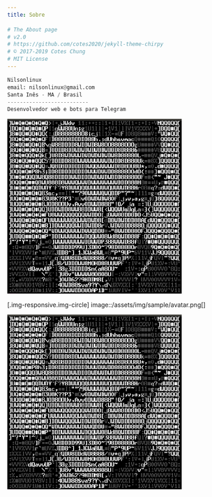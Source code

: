 ```yaml
---
title: Sobre

# The About page
# v2.0
# https://github.com/cotes2020/jekyll-theme-chirpy
# © 2017-2019 Cotes Chung
# MIT License
---
```


```python
Nilsonlinux
email: nilsonlinux@gmail.com
Santa Inês - MA / Brasil
--------------------------
Desenvolvedor web e bots para Telegram
```

<img src="/assets/img/sample/avatar.png" alt=".img-responsive .img-circle">

[.img-responsive.img-circle]
image::/assets/img/sample/avatar.png[] 

![PIX](https://raw.githubusercontent.com/sistemanpdvs/sistemanpdvs.github.io/master/assets/img/sample/avatar.png)
